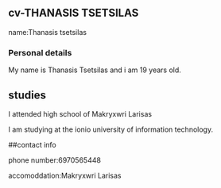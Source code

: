 ## cv-THANASIS TSETSILAS

name:Thanasis tsetsilas

### Personal details

Μy name is Thanasis Tsetsilas and i am 19 years old.

## studies

Ι attended high school of Makryxwri Larisas

I am studying at the ionio university of information technology.

##contact info

phone number:6970565448

accomoddation:Makryxwri Larisas

